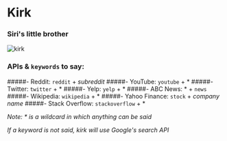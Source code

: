 # Kirk
### Siri's little brother

![kirk](https://github.com/ricochen/kirk/blob/master/app/assets/kirk.jpg)

### APIs & `keywords` to say:
#####- Reddit: `reddit` + *subreddit*
#####- YouTube: `youtube` + *
#####- Twitter: `twitter` + *
#####- Yelp: `yelp` + *
#####- ABC News: * + `news`
#####- Wikipedia: `wikipedia` + *
#####- Yahoo Finance: `stock` + *company name*
#####- Stack Overflow: `stackoverflow` + *

*Note: * is a wildcard in which anything can be said*

*If a keyword is not said, kirk will use Google's search API*